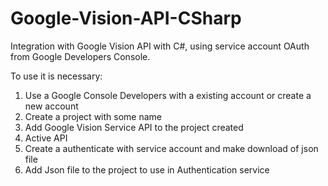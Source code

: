 # Google-Vision-API-CSharp
Integration with Google Vision API with C#, using service account OAuth from Google Developers Console.

To use it is necessary:

1. Use a Google Console Developers with a existing account or create a new account
2. Create a project with some name
3. Add Google Vision Service API to the project created
4. Active API
5. Create a authenticate with service account and make download of json file
6. Add Json file to the project to use in Authentication service
